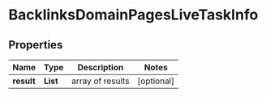 # BacklinksDomainPagesLiveTaskInfo


## Properties

| Name | Type | Description | Notes |
|------------ | ------------- | ------------- | -------------|
**result** | **List<BacklinksDomainPagesLiveResultInfo>** | array of results |[optional]|